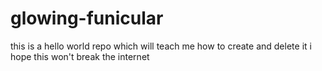 # glowing-funicular
this is a hello world repo which will teach me how to create and delete it
i hope this won't break the internet
